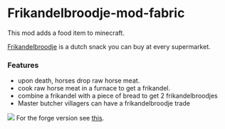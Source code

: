 # Frikandelbroodje-mod-fabric
This mod adds a food item to minecraft.

[Frikandelbroodje](https://www.google.com/search?q=frikandelbroodje&tbm=isch&cshid=1638745950387140#imgrc=hveDt9XA7os_CM) is a dutch snack you can buy at every supermarket.
### Features
* upon death, horses drop raw horse meat.
* cook raw horse meat in a furnace to get a frikandel.
* combine a frikandel with a piece of bread to get 2 frikandelbroodjes
* Master butcher villagers can have a frikandelbroodje trade

![](https://user-images.githubusercontent.com/53093908/144768384-a306070a-193a-4b00-a371-046e12c33181.png)
For the forge version see [this](https://github.com/reductos/Frikandelbroodje-mod).
